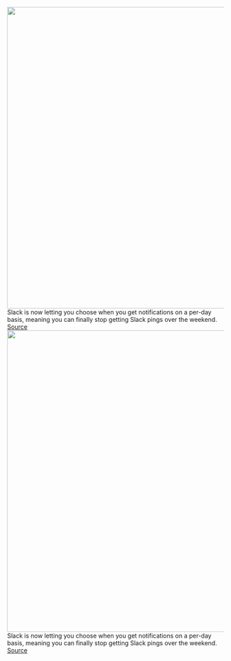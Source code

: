 <img src='https://cdn.vox-cdn.com/thumbor/YlIFQhFxgWhFf9h7wj_5Q0j3JK8=/0x0:2040x1360/1200x800/filters:focal(857x517:1183x843)/cdn.vox-cdn.com/uploads/chorus_image/image/67023850/acastro_190412_1777_slack_0001.0.jpg' width='700px' /><br/>
Slack is now letting you choose when you get notifications on a per-day basis, meaning you can finally stop getting Slack pings over the weekend.
<a href='https://www.theverge.com/21315295/slack-pause-notifications-per-day-basis-weekends-custom-schedule'> Source <a/><img src='https://cdn.vox-cdn.com/thumbor/YlIFQhFxgWhFf9h7wj_5Q0j3JK8=/0x0:2040x1360/1200x800/filters:focal(857x517:1183x843)/cdn.vox-cdn.com/uploads/chorus_image/image/67023850/acastro_190412_1777_slack_0001.0.jpg' width='700px' /><br/>
Slack is now letting you choose when you get notifications on a per-day basis, meaning you can finally stop getting Slack pings over the weekend.
<a href='https://www.theverge.com/21315295/slack-pause-notifications-per-day-basis-weekends-custom-schedule'> Source <a/>